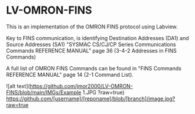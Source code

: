 # LV-OMRON-FINS
This is an implementation of the OMRON FINS protocol using Labview.


Key to FINS communication, is identifying Destination Addresses (DA1) and Source Addresses (SA1)
"SYSMAC CS/CJ/CP Series Communications Commands REFERENCE MANUAL" page 36 (3-4-2 Addresses in FINS Commands)

A full list of OMRON FINS Commands can be found in "FINS Commands REFERENCE MANUAL" page 14 (2-1 Command List).

![alt text](https://github.com/jmor2000/LV-OMRON-FINS/blob/main/IMGs/Example 1.JPG ?raw=true)
https://github.com/[username]/[reponame]/blob/[branch]/image.jpg?raw=true
